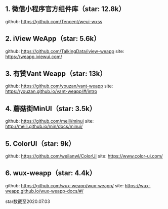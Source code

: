 ## 1. 微信小程序官方组件库（star: 12.8k）

github: https://github.com/Tencent/weui-wxss

## 2. iView WeApp（star: 5.6k）

github: https://github.com/TalkingData/iview-weapp
site:   https://weapp.iviewui.com/

## 3. 有赞Vant Weapp（star: 13k）

github: https://github.com/youzan/vant-weapp
site:   https://youzan.github.io/vant-weapp/#/intro

## 4. 蘑菇街MinUI（star: 3.5k）

github: https://github.com/meili/minui
site:   http://meili.github.io/min/docs/minui/

## 5. ColorUI（star: 9k）

github: https://github.com/weilanwl/ColorUI
site:   https://www.color-ui.com/

## 6. wux-weapp（star: 4.4k）

github: https://github.com/wux-weapp/wux-weapp/
site:   https://wux-weapp.github.io/wux-weapp-docs/#/


star数截至2020.07.03